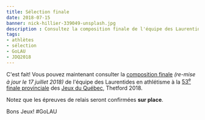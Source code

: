 ```yaml
---
title: Sélection finale
date: 2018-07-15
banner: nick-hillier-339049-unsplash.jpg
description : Consultez la composition finale de l'équipe des Laurentides aux Jeux du Québec, Thetford 2018.
tags:
- athlètes
- sélection
- GoLAU
- JDQ2018
---
```


C'est fait! Vous pouvez maintenant consulter la [composition finale](/assets/athlaurentides-selection-finale.pdf) _(re-mise à jour le 17 juillet 2018)_ de l'équipe des Laurentides en athlétisme à la [53<sup>e</sup> finale provinciale](https://thetford2018.jeuxduquebec.com/) des [Jeux du Québec](http://jeuxduquebec.com/), Thetford 2018.

Notez que les épreuves de relais seront confirmées **sur place**.

Bons Jeux! #GoLAU
